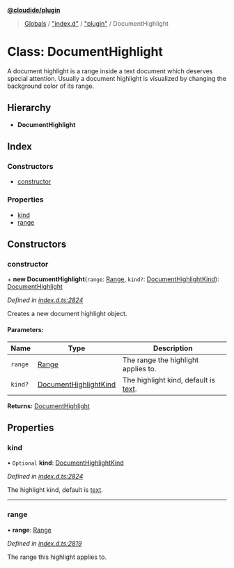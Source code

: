 **[@cloudide/plugin](../README.md)**

> [Globals](../README.md) / ["index.d"](../modules/_index_d_.md) / ["plugin"](../modules/_index_d_._plugin_.md) / DocumentHighlight

# Class: DocumentHighlight

A document highlight is a range inside a text document which deserves
special attention. Usually a document highlight is visualized by changing
the background color of its range.

## Hierarchy

* **DocumentHighlight**

## Index

### Constructors

* [constructor](_index_d_._plugin_.documenthighlight.md#constructor)

### Properties

* [kind](_index_d_._plugin_.documenthighlight.md#kind)
* [range](_index_d_._plugin_.documenthighlight.md#range)

## Constructors

### constructor

\+ **new DocumentHighlight**(`range`: [Range](_index_d_._plugin_.range.md), `kind?`: [DocumentHighlightKind](../enums/_index_d_._plugin_.documenthighlightkind.md)): [DocumentHighlight](_index_d_._plugin_.documenthighlight.md)

*Defined in [index.d.ts:2824](https://github.com/shuyaqian/cloudide-plugin-api/blob/6d83fa1/index.d.ts#L2824)*

Creates a new document highlight object.

#### Parameters:

Name | Type | Description |
------ | ------ | ------ |
`range` | [Range](_index_d_._plugin_.range.md) | The range the highlight applies to. |
`kind?` | [DocumentHighlightKind](../enums/_index_d_._plugin_.documenthighlightkind.md) | The highlight kind, default is [text](#DocumentHighlightKind.Text).  |

**Returns:** [DocumentHighlight](_index_d_._plugin_.documenthighlight.md)

## Properties

### kind

• `Optional` **kind**: [DocumentHighlightKind](../enums/_index_d_._plugin_.documenthighlightkind.md)

*Defined in [index.d.ts:2824](https://github.com/shuyaqian/cloudide-plugin-api/blob/6d83fa1/index.d.ts#L2824)*

The highlight kind, default is [text](#DocumentHighlightKind.Text).

___

### range

•  **range**: [Range](_index_d_._plugin_.range.md)

*Defined in [index.d.ts:2819](https://github.com/shuyaqian/cloudide-plugin-api/blob/6d83fa1/index.d.ts#L2819)*

The range this highlight applies to.
